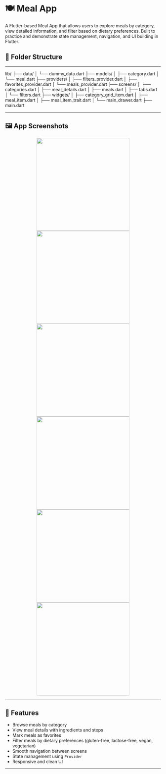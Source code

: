 # 🍽️ Meal App

A Flutter-based Meal App that allows users to explore meals by category, view detailed information, and filter based on dietary preferences. Built to practice and demonstrate state management, navigation, and UI building in Flutter.

## 📁 Folder Structure
---
lib/
├── data/
│   └── dummy_data.dart
├── models/
│   ├── category.dart
│   └── meal.dart
├── providers/
│   ├── filters_provider.dart
│   ├── favorites_provider.dart
│   └── meals_provider.dart
├── screens/
│   ├── categories.dart
│   ├── meal_details.dart
│   ├── meals.dart
│   ├── tabs.dart
│   └── filters.dart
├── widgets/
│   ├── category_grid_item.dart
│   ├── meal_item.dart
│   ├── meal_item_trait.dart
│   └── main_drawer.dart
├── main.dart

---
## 🖼️ App Screenshots

<div align="center">

<img src="assets/icon/screen%201.jpg" width="300" />
<img src="assets/icon/screen%202.jpg" width="300" />

<br/>

<img src="assets/icon/screen%203.jpg" width="300" />
<img src="assets/icon/screen%204.jpg" width="300" />

<br/>

<img src="assets/icon/screen%205.jpg" width="300" />
<img src="assets/icon/screen%206.jpg" width="300" />

</div>

---

## 🚀 Features

- Browse meals by category
- View meal details with ingredients and steps
- Mark meals as favorites
- Filter meals by dietary preferences (gluten-free, lactose-free, vegan, vegetarian)
- Smooth navigation between screens
- State management using `Provider`
- Responsive and clean UI

---


